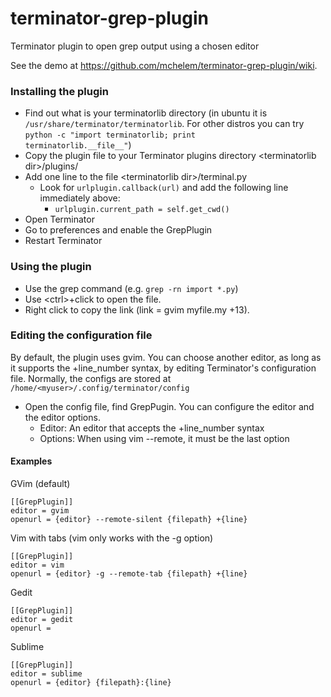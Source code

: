 terminator-grep-plugin
======================

Terminator plugin to open grep output using a chosen editor

See the demo at https://github.com/mchelem/terminator-grep-plugin/wiki.

### Installing the plugin
- Find out what is your terminatorlib directory (in ubuntu it is <code>/usr/share/terminator/terminatorlib</code>. For other distros you can try <code>python -c "import terminatorlib; print terminatorlib.\_\_file\_\_"</code>)
- Copy the plugin file to your Terminator plugins directory &lt;terminatorlib dir&gt;/plugins/
- Add one line to the file &lt;terminatorlib dir&gt;/terminal.py
  * Look for <code>urlplugin.callback(url)</code> and add the following line immediately above: 
     * <code>urlplugin.current_path = self.get_cwd()</code>
- Open Terminator
- Go to preferences and enable the GrepPlugin
- Restart Terminator

### Using the plugin
- Use the grep command (e.g. <code>grep -rn import *.py</code>)
- Use &lt;ctrl&gt;+click to open the file.
- Right click to copy the link (link = gvim myfile.my +13). 

### Editing the configuration file
By default, the plugin uses gvim. You can choose another editor, as long as it supports the +line_number syntax, 
by editing Terminator's configuration file. Normally, the configs are stored at <code>/home/&lt;myuser&gt;/.config/terminator/config</code>

* Open the config file, find GrepPugin. You can configure the editor and the editor options.
  * Editor: An editor that accepts the +line_number syntax
  * Options: When using vim --remote, it must be the last option

#### Examples

GVim (default)

    [[GrepPlugin]]  
    editor = gvim
    openurl = {editor} --remote-silent {filepath} +{line}

Vim with tabs (vim only works with the -g option)

    [[GrepPlugin]]  
    editor = vim    
    openurl = {editor} -g --remote-tab {filepath} +{line}

Gedit

    [[GrepPlugin]]  
    editor = gedit    
    openurl = 

Sublime

    [[GrepPlugin]]  
    editor = sublime
    openurl = {editor} {filepath}:{line}